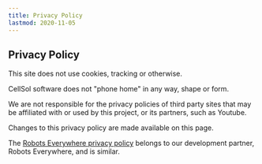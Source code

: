 ```yaml
---
title: Privacy Policy
lastmod: 2020-11-05
---
```


## Privacy Policy

This site does not use cookies, tracking or otherwise.

CellSol software does not "phone home" in any way, shape or form.

We are not responsible for the privacy policies of third party sites that may be affiliated with or used by this project, or its partners, such as Youtube.

Changes to this privacy policy are made available on this page.

The [Robots Everywhere privacy policy](https://www.robots-everywhere.com/privacy) belongs to our development partner, Robots Everywhere, and is similar.